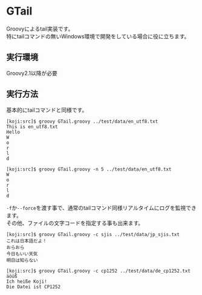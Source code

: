 # GTail
Groovyによるtail実装です。  
特にtailコマンドの無いWindows環境で開発をしている場合に役に立ちます。

## 実行環境
Groovy2.1以降が必要

## 実行方法
基本的にtailコマンドと同様です。

```
[koji:src]$ groovy GTail.groovy ../test/data/en_utf8.txt
This is en_utf8.txt
Hello
W
o
r
l
d
```

```
[koji:src]$ groovy GTail.groovy -n 5 ../test/data/en_utf8.txt
W
o
r
l
d
```


`-f`か`--force`を渡す事で、通常のtailコマンド同様リアルタイムにログを監視できます。  
その他、ファイルの文字コードを指定する事も出来ます。

```
[koji:src]$ groovy GTail.groovy -c sjis ../test/data/jp_sjis.txt
これは日本語だよ！
おらおら
今日もいい天気
明日は知らない
```

```
[koji:src]$ groovy GTail.groovy -c cp1252 ../test/data/de_cp1252.txt
äöüß
Ich heiße Koji!
Die Datei ist CP1252
```

